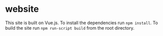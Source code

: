 # website
This site is built on Vue.js.
To install the dependencies run `npm install`.
To build the site run `npm run-script build` from the root directory.
